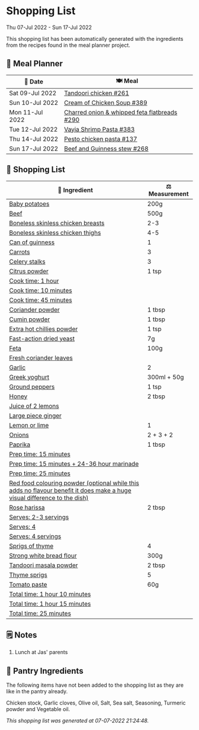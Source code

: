 # Shopping List

Thu 07-Jul 2022 - Sun 17-Jul 2022

This shopping list has been automatically generated with the ingredients from the recipes found in the meal planner project.

## 📅 Meal Planner

|📅 Date| 🍽️ Meal|
|----|----|
|Sat 09-Jul 2022|[Tandoori chicken #261](https://github.com/jcallaghan/The-Cookbook/issues/261)|
|Sun 10-Jul 2022|[Cream of Chicken Soup #389](https://github.com/jcallaghan/The-Cookbook/issues/389)|
|Mon 11-Jul 2022|[Charred onion & whipped feta flatbreads #290](https://github.com/jcallaghan/The-Cookbook/issues/290)|
|Tue 12-Jul 2022|[Vayia Shrimp Pasta #383](https://github.com/jcallaghan/The-Cookbook/issues/383)|
|Thu 14-Jul 2022|[Pesto chicken pasta #137](https://github.com/jcallaghan/The-Cookbook/issues/137)|
|Sun 17-Jul 2022|[Beef and Guinness stew #268](https://github.com/jcallaghan/The-Cookbook/issues/268)|

## 🛒 Shopping List

| 🍌 Ingredient| ⚖️ Measurement|
|----------|-----------|
|[Baby potatoes](https://www.sainsburys.co.uk/gol-ui/SearchResults/Baby%20potatoes)|200g|
|[Beef](https://www.sainsburys.co.uk/gol-ui/SearchResults/Beef)|500g|
|[Boneless skinless chicken breasts](https://www.sainsburys.co.uk/gol-ui/SearchResults/Boneless%20skinless%20chicken%20breasts)|2-3|
|[Boneless skinless chicken thighs](https://www.sainsburys.co.uk/gol-ui/SearchResults/Boneless%20skinless%20chicken%20thighs)|4-5|
|[Can of guinness](https://www.sainsburys.co.uk/gol-ui/SearchResults/Can%20of%20guinness)|1|
|[Carrots](https://www.sainsburys.co.uk/gol-ui/SearchResults/Carrots)|3|
|[Celery stalks](https://www.sainsburys.co.uk/gol-ui/SearchResults/Celery%20stalks)|3|
|[Citrus powder](https://www.sainsburys.co.uk/gol-ui/SearchResults/Citrus%20powder)|1 tsp|
|[Cook time: 1 hour](https://www.sainsburys.co.uk/gol-ui/SearchResults/Cook%20time:%201%20hour)||
|[Cook time: 10 minutes](https://www.sainsburys.co.uk/gol-ui/SearchResults/Cook%20time:%2010%20minutes)||
|[Cook time: 45 minutes](https://www.sainsburys.co.uk/gol-ui/SearchResults/Cook%20time:%2045%20minutes)||
|[Coriander powder](https://www.sainsburys.co.uk/gol-ui/SearchResults/Coriander%20powder)|1 tbsp|
|[Cumin powder](https://www.sainsburys.co.uk/gol-ui/SearchResults/Cumin%20powder)|1 tbsp|
|[Extra hot chillies powder](https://www.sainsburys.co.uk/gol-ui/SearchResults/Extra%20hot%20chillies%20powder)|1 tsp|
|[Fast-action dried yeast](https://www.sainsburys.co.uk/gol-ui/SearchResults/Fast-action%20dried%20yeast)|7g|
|[Feta](https://www.sainsburys.co.uk/gol-ui/SearchResults/Feta)|100g|
|[Fresh coriander leaves](https://www.sainsburys.co.uk/gol-ui/SearchResults/Fresh%20coriander%20leaves)||
|[Garlic](https://www.sainsburys.co.uk/gol-ui/SearchResults/Garlic)|2|
|[Greek yoghurt](https://www.sainsburys.co.uk/gol-ui/SearchResults/Greek%20yoghurt)|300ml + 50g|
|[Ground peppers](https://www.sainsburys.co.uk/gol-ui/SearchResults/Ground%20peppers)|1 tsp|
|[Honey](https://www.sainsburys.co.uk/gol-ui/SearchResults/Honey)|2 tbsp|
|[Juice of 2 lemons](https://www.sainsburys.co.uk/gol-ui/SearchResults/Juice%20of%202%20lemons)||
|[Large piece ginger](https://www.sainsburys.co.uk/gol-ui/SearchResults/Large%20piece%20ginger)||
|[Lemon or lime](https://www.sainsburys.co.uk/gol-ui/SearchResults/Lemon%20or%20lime)|1|
|[Onions](https://www.sainsburys.co.uk/gol-ui/SearchResults/Onions)|2 + 3 + 2|
|[Paprika](https://www.sainsburys.co.uk/gol-ui/SearchResults/Paprika)|1 tbsp|
|[Prep time: 15 minutes](https://www.sainsburys.co.uk/gol-ui/SearchResults/Prep%20time:%2015%20minutes)||
|[Prep time: 15 minutes + 24-36 hour marinade](https://www.sainsburys.co.uk/gol-ui/SearchResults/Prep%20time:%2015%20minutes%20+%2024-36%20hour%20marinade)||
|[Prep time: 25 minutes](https://www.sainsburys.co.uk/gol-ui/SearchResults/Prep%20time:%2025%20minutes)||
|[Red food colouring powder (optional while this adds no flavour benefit it does make a huge visual difference to the dish)](https://www.sainsburys.co.uk/gol-ui/SearchResults/Red%20food%20colouring%20powder%20(optional%20while%20this%20adds%20no%20flavour%20benefit%20it%20does%20make%20a%20huge%20visual%20difference%20to%20the%20dish))||
|[Rose harissa](https://www.sainsburys.co.uk/gol-ui/SearchResults/Rose%20harissa)|2 tbsp|
|[Serves: 2-3 servings](https://www.sainsburys.co.uk/gol-ui/SearchResults/Serves:%202-3%20servings)||
|[Serves: 4](https://www.sainsburys.co.uk/gol-ui/SearchResults/Serves:%204)||
|[Serves: 4 servings](https://www.sainsburys.co.uk/gol-ui/SearchResults/Serves:%204%20servings)||
|[Sprigs of thyme](https://www.sainsburys.co.uk/gol-ui/SearchResults/Sprigs%20of%20thyme)|4|
|[Strong white bread flour](https://www.sainsburys.co.uk/gol-ui/SearchResults/Strong%20white%20bread%20flour)|300g|
|[Tandoori masala powder](https://www.sainsburys.co.uk/gol-ui/SearchResults/Tandoori%20masala%20powder)|2 tbsp|
|[Thyme sprigs](https://www.sainsburys.co.uk/gol-ui/SearchResults/Thyme%20sprigs)|5|
|[Tomato paste](https://www.sainsburys.co.uk/gol-ui/SearchResults/Tomato%20paste)|60g|
|[Total time: 1 hour 10 minutes](https://www.sainsburys.co.uk/gol-ui/SearchResults/Total%20time:%201%20hour%2010%20minutes)||
|[Total time: 1 hour 15 minutes](https://www.sainsburys.co.uk/gol-ui/SearchResults/Total%20time:%201%20hour%2015%20minutes)||
|[Total time: 25 minutes](https://www.sainsburys.co.uk/gol-ui/SearchResults/Total%20time:%2025%20minutes)||

## 🗒️ Notes

1. Lunch at Jas' parents

## 🏪 Pantry Ingredients

The following items have not been added to the shopping list as they are like in the pantry already.

Chicken stock, Garlic cloves, Olive oil, Salt, Sea salt, Seasoning, Turmeric powder and Vegetable oil.


_This shopping list was generated at 07-07-2022 21:24:48._
